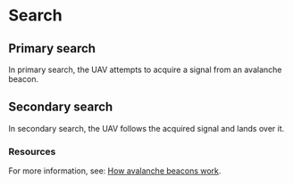 # Search

## Primary search

In primary search, the UAV attempts to acquire a signal from an avalanche beacon.

## Secondary search

In secondary search, the UAV follows the acquired signal and lands over it.

### Resources

For more information,
see: [How avalanche beacons work](https://avalanche.org/avalanche-encyclopedia/avalanche-transceiver-beacon/).

